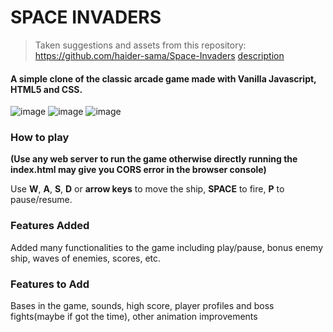 # SPACE INVADERS
> Taken suggestions and assets from this repository: https://github.com/haider-sama/Space-Invaders
> [description](https://codingchallenges.fyi/challenges/challenge-space-invaders)

#### A simple clone of the classic arcade game made with Vanilla Javascript, HTML5 and CSS.

![image](https://github.com/user-attachments/assets/3b7953d4-abb5-40d6-bda9-bbf15109f933)
![image](https://github.com/user-attachments/assets/ecd2fb20-8dcb-4946-ae92-4a394c0f2eba)
![image](https://github.com/user-attachments/assets/b250efa1-faf3-4a9c-a887-364c105199cc)


### How to play
**(Use any web server to run the game otherwise directly running the index.html may give you CORS error in the browser console)**

Use **W**, **A**, **S**, **D** or **arrow keys** to move the ship, **SPACE** to fire, **P** to pause/resume.

### Features Added
Added many functionalities to the game including play/pause, bonus enemy ship, waves of enemies, scores, etc.

### Features to Add
Bases in the game, sounds, high score, player profiles and boss fights(maybe if got the time), other animation improvements
